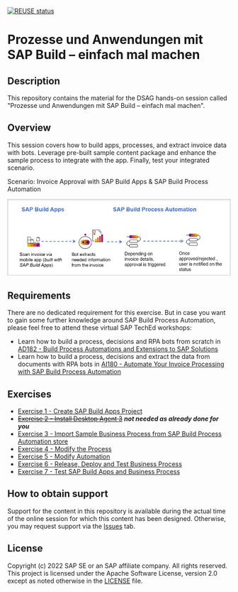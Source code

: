 [![REUSE status](https://api.reuse.software/badge/github.com/SAP-samples/teched2022-AD160)](https://api.reuse.software/info/github.com/SAP-samples/teched2022-AD160)

# Prozesse und Anwendungen mit SAP Build – einfach mal machen

## Description

This repository contains the material for the DSAG hands-on session called "Prozesse und Anwendungen mit SAP Build – einfach mal machen".

## Overview

This session covers how to build apps, processes, and extract invoice data with bots. Leverage pre-built sample content package and enhance the sample process to integrate with the app. Finally, test your integrated scenario.

Scenario: Invoice Approval with SAP Build Apps & SAP Build Process Automation


  ![Overview](exercises/4_TriggerProcess/images/Overview.png)

## Requirements

There are no dedicated requirement for this exercise. But in case you want to gain some further knowledge around SAP Build Process Automation, please feel free to attend these virtual SAP TechEd workshops:
- Learn how to build a process, decisions and RPA bots from scratch in [AD182 - Build Process Automations and Extensions to SAP Solutions](https://go3.events.sap.com/sapteched/hybrid/2022/reg/flow/sap/saptech2022/sapteched2022catalog/page/catalog/session/1661198036950001EHbd)
- Learn how to build a process, decisions and extract the data from documents with RPA bots in [AI180 - Automate Your Invoice Processing with SAP Build Process Automation](https://go3.events.sap.com/sapteched/hybrid/2022/reg/flow/sap/saptech2022/sapteched2022catalog/page/catalog/session/1661198041428001ExKO)

## Exercises

- [Exercise 1 - Create SAP Build Apps Project](exercises/1_CreateAppGyverProject)
- ~~[Exercise 2 - Install Desktop Agent 3](/exercises/2_InstallDesktopAgent3)~~ ***not needed as already done for you***
- [Exercise 3 - Import Sample Business Process from SAP Build Process Automation store ](exercises/3_ImportSampleProcess)
- [Exercise 4 - Modify the Process](exercises/4_TriggerProcess)
- [Exercise 5 - Modify Automation](exercises/5_ModifyAutomation)
- [Exercise 6 - Release, Deploy and Test Business Process](exercises/6_ReleaseDeployProcess)
- [Exercise 7 - Test SAP Build Apps and Business Process](exercises/7_TestingEndToEndScenario)

## How to obtain support

Support for the content in this repository is available during the actual time of the online session for which this content has been designed. Otherwise, you may request support via the [Issues](../../issues) tab.

## License
Copyright (c) 2022 SAP SE or an SAP affiliate company. All rights reserved. This project is licensed under the Apache Software License, version 2.0 except as noted otherwise in the [LICENSE](LICENSES/Apache-2.0.txt) file.
